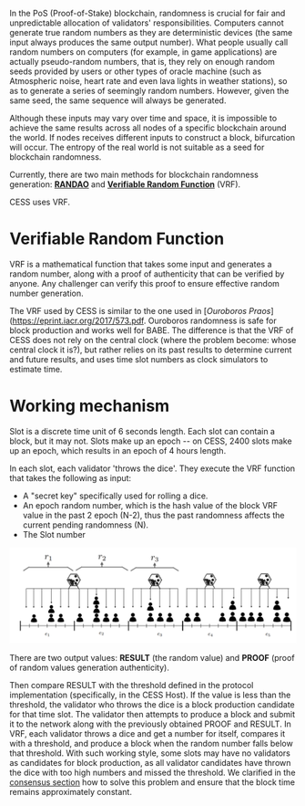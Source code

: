 In the PoS (Proof-of-Stake) blockchain, randomness is crucial for fair and unpredictable allocation of validators' responsibilities. Computers cannot generate true random numbers as they are deterministic devices (the same input always produces the same output number). What people usually call random numbers on computers (for example, in game applications) are actually pseudo-random numbers, that is, they rely on enough random seeds provided by users or other types of oracle machine (such as Atmospheric noise, heart rate and even lava lights in weather stations), so as to generate a series of seemingly random numbers. However, given the same seed, the same sequence will always be generated.

Although these inputs may vary over time and space, it is impossible to achieve the same results across all nodes of a specific blockchain around the world. If nodes receives different inputs to construct a block, bifurcation will occur. The entropy of the real world is not suitable as a seed for blockchain randomness.

Currently, there are two main methods for blockchain randomness generation: [**RANDAO**](https://github.com/randao/randao#solutions) and [**Verifiable Random Function**](https://en.wikipedia.org/wiki/Verifiable_random_function) (VRF).

CESS uses VRF.

# Verifiable Random Function

VRF is a mathematical function that takes some input and generates a random number, along with a proof of authenticity that can be verified by anyone. Any challenger can verify this proof to ensure effective random number generation.

The VRF used by CESS is similar to the one used in [*Ouroboros Praos*](https://eprint.iacr.org/2017/573.pdf. Ouroboros randomness is safe for block production and works well for BABE. The difference is that the VRF of CESS does not rely on the central clock (where the problem become: whose central clock it is?), but rather relies on its past results to determine current and future results, and uses time slot numbers as clock simulators to estimate time.

# Working mechanism

Slot is a discrete time unit of 6 seconds length. Each slot can contain a block, but it may not. Slots make up an epoch -- on CESS, 2400 slots make up an epoch, which results in an epoch of 4 hours length.

In each slot, each validator 'throws the dice'. They execute the VRF function that takes the following as input:

- A "secret key" specifically used for rolling a dice.
- An epoch random number, which is the hash value of the block VRF value in the past 2 epoch (N-2), thus the past randomness affects the current pending randomness (N).
- The Slot number

![VRF Illustration](../../assets/concepts/blockchain-core/vrf.png)

There are two output values: **RESULT** (the random value) and **PROOF** (proof of random values generation authenticity).

Then compare RESULT with the threshold defined in the protocol implementation (specifically, in the CESS Host). If the value is less than the threshold, the validator who throws the dice is a block production candidate for that time slot. The validator then attempts to produce a block and submit it to the network along with the previously obtained PROOF and RESULT. In VRF, each validator throws a dice and get a number for itself, compares it with a threshold, and produce a block when the random number falls below that threshold.
With such working style, some slots may have no validators as candidates for block production, as all validator candidates have thrown the dice with too high numbers and missed the threshold. We clarified in the [consensus section](consensus.md) how to solve this problem and ensure that the block time remains approximately constant.

